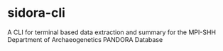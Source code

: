 # sidora-cli
A CLI for terminal based data extraction and summary for the MPI-SHH Department of Archaeogenetics PANDORA Database
